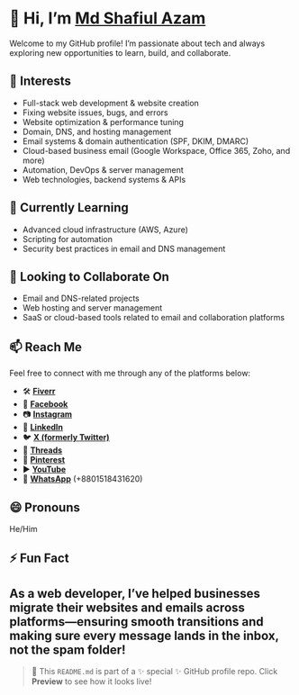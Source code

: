 # 👋 Hi, I’m  **[Md Shafiul Azam](https://shafiulazamcse.fabconstechno.com/)**

Welcome to my GitHub profile! I’m passionate about tech and always exploring new opportunities to learn, build, and collaborate.

## 👀 Interests
- Full-stack web development & website creation
- Fixing website issues, bugs, and errors
- Website optimization & performance tuning
- Domain, DNS, and hosting management
- Email systems & domain authentication (SPF, DKIM, DMARC)
- Cloud-based business email (Google Workspace, Office 365, Zoho, and more)
- Automation, DevOps & server management
- Web technologies, backend systems & APIs


## 🌱 Currently Learning
- Advanced cloud infrastructure (AWS, Azure)
- Scripting for automation
- Security best practices in email and DNS management

## 💞️ Looking to Collaborate On
- Email and DNS-related projects
- Web hosting and server management
- SaaS or cloud-based tools related to email and collaboration platforms

## 📫 Reach Me
Feel free to connect with me through any of the platforms below:

- 🛠️ **[Fiverr](https://fiverr.com/shafiulazamcse)**
- 👤 **[Facebook](https://facebook.com/shafiulazamcse)**
- 📷 **[Instagram](https://instagram.com/shafiulazamcse)**
- 💼 **[LinkedIn](https://linkedin.com/in/shafiulazamcse)**
- 🐦 **[X (formerly Twitter)](https://x.com/shafiulazamcse)**
- 🧵 **[Threads](https://threads.net/@shafiulazamcse)**
- 📌 **[Pinterest](https://www.pinterest.com/shafiulazamcse/)**
- ▶️ **[YouTube](https://www.youtube.com/@shafiulazamcse)**
- 💬 **[WhatsApp](https://wa.me/8801518431620)** (+8801518431620)


## 😄 Pronouns
He/Him

## ⚡ Fun Fact
As a web developer, I’ve helped businesses migrate their websites and emails across platforms—ensuring smooth transitions and making sure every message lands in the inbox, not the spam folder!
---

> 🔧 This `README.md` is part of a ✨ special ✨ GitHub profile repo. Click **Preview** to see how it looks live!

